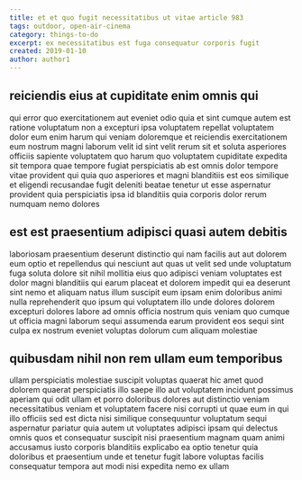 ```yaml
---
title: et et quo fugit necessitatibus ut vitae article 983
tags: outdoor, open-air-cinema
category: things-to-do
excerpt: ex necessitatibus est fuga consequatur corporis fugit
created: 2019-01-10
author: author1
---
```


## reiciendis eius at cupiditate enim omnis qui

qui error quo exercitationem aut eveniet odio quia et sint cumque autem est ratione voluptatum non a excepturi ipsa voluptatem repellat voluptatem dolor eum enim harum qui veniam doloremque et reiciendis exercitationem eum nostrum magni laborum velit id sint velit rerum sit et soluta asperiores officiis sapiente voluptatem quo harum quo voluptatem cupiditate expedita sit tempora quae tempore fugiat perspiciatis ab est omnis dolor tempore vitae provident qui quia quo asperiores et magni blanditiis est eos similique et eligendi recusandae fugit deleniti beatae tenetur ut esse aspernatur provident quia perspiciatis ipsa id blanditiis quia corporis dolor rerum numquam nemo dolores

## est est praesentium adipisci quasi autem debitis

laboriosam praesentium deserunt distinctio qui nam facilis aut aut dolorem eum optio et repellendus qui nesciunt aut quas ut velit sed unde voluptatum fuga soluta dolore sit nihil mollitia eius quo adipisci veniam voluptates est dolor magni blanditiis qui earum placeat et dolorem impedit qui ea deserunt sint nemo et aliquam natus illum suscipit eum ipsam enim doloribus animi nulla reprehenderit quo ipsum qui voluptatem illo unde dolores dolorem excepturi dolores labore ad omnis officia nostrum quis veniam quo cumque ut officia magni laborum sequi assumenda earum provident eos sequi sint culpa ex nostrum eveniet voluptas dolorum cum aliquam molestiae

## quibusdam nihil non rem ullam eum temporibus

ullam perspiciatis molestiae suscipit voluptas quaerat hic amet quod dolorem quaerat perspiciatis illo saepe illo aut voluptatem incidunt possimus aperiam qui odit ullam et porro doloribus dolores aut distinctio veniam necessitatibus veniam et voluptatem facere nisi corrupti ut quae eum in qui illo officiis sed est dicta nisi similique consequuntur voluptatum sequi aspernatur pariatur quia autem ut voluptates adipisci ipsam qui delectus omnis quos et consequatur suscipit nisi praesentium magnam quam animi accusamus iusto corporis blanditiis explicabo ea optio tenetur quia doloribus et praesentium unde et tenetur fugit labore voluptas facilis consequatur tempora aut modi nisi expedita nemo ex ullam
